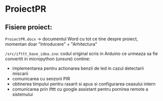 # ProiectPR

## Fisiere proiect:

```ProiectPR.docx``` -> documentul Word cu tot ce tine despre proiect, momentan doar "Introducere" + "Arhitectura" 

```/src/ifttt_base_idea.ino```: codul original scris in Arduino ce urmeaza sa fie convertit in micropython (unsure)
contine:
- implementarea pentru actionarea benzii de led in cazul detectarii miscarii
- comunicarea cu senzorii PIR
- obtinerea timpului pentru rasarit si apus si configurarea ceasului intern
- comunicarea prin ifttt cu google assistant pentru pornirea remote a sistemului

